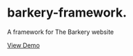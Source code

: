 # barkery-framework.
A framework for The Barkery website

[View Demo](https://angecook.github.io/barkery-framework)
